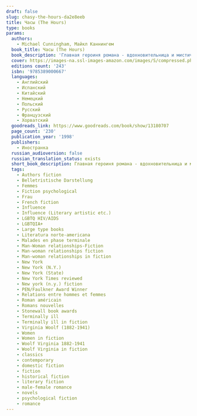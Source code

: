 ```yaml
---
draft: false
slug: chasy-the-hours-da2e8eeb
title: Часы (The Hours)
type: books
params:
  authors:
    - Michael Cunningham, Майкл Каннингем
  book_title: Часы (The Hours)
  book_description: 'Главная героиня романа - вдохновительница и мистический "соавтор" Каннингема, знаменитая английская писательница Вирджиния Вулф. Наряду с ней, пишущей свой прославленный роман "Миссис Дэллоуэй" в 20-х годах XX века, в "Часах" рассказывается о миссис Браун, читающей эту книгу в середине века, и миссис Дэллоуэй, живущей в конце XX века в Нью-Йорке, чья судьба так схожа с судьбой Клариссы из книги Вулф. Англия 20-х и Америка 90-х. Патриархальный Ричмонд, послевоенный Лос-Анджелес и сверхсовременный Нью-Йорк. Как устроено время? Как рождаются книги? Обо всем этом - "Часы". The Pulitzer Prize-winning novel that became a motion picture starring Meryl Streep, Julianne Moore, and Nicole Kidman, directed by Stephen Daldry from a screenplay by David Hare.InThe Hours, Michael Cunningham, widely praised as one of the most gifted writers of his generation, draws inventively on the life and work of Virginia Woolf to tell the story of a group of contemporary characters struggling with the conflicting claims of love and inheritance, hope and despair. The narrative of Woolf''s last days before her suicide early in World War II counterpoints the fictional stories of Samuel, a famous poet whose life has been shadowed by his talented and troubled mother, and his lifelong friend Clarissa, who strives to forge a balanced and rewarding life in spite of the demands of friends, lovers, and family.Passionate, profound, and deeply moving, this is Cunningham''s most remarkable achievement to date.'
  cover: https://images-na.ssl-images-amazon.com/images/S/compressed.photo.goodreads.com/books/1479663379i/11899.jpg
  editions count: '243'
  isbn: '9785389000667'
  languages:
    - Английский
    - Испанский
    - Китайский
    - Немецкий
    - Польский
    - Русский
    - Французский
    - Хорватский
  goodreads_link: https://www.goodreads.com/book/show/13180707
  page_count: '230'
  publication_year: '1998'
  publishers:
    - Иностранка
  russian_audioversion: false
  russian_translation_status: exists
  short_book_description: Главная героиня романа - вдохновительница и мистический "соавтор" Каннингема, знаменитая английская писательница Вирджиния Вулф. Наряду с ней, пишущей свой прославленный роман "Миссис Дэллоуэй" в 20-х годах XX века…
  tags:
    - Authors fiction
    - Belletristische Darstellung
    - Femmes
    - Fiction psychological
    - Frau
    - French fiction
    - Influence
    - Influence (Literary artistic etc.)
    - LGBTQ HIV/AIDS
    - LGBTQIA+
    - Large type books
    - Literatura norte-americana
    - Malades en phase terminale
    - Man-Woman relationships-Fiction
    - Man-woman relationships fiction
    - Man-woman relationships in fiction
    - New York
    - New York (N.Y.)
    - New York (State)
    - New York Times reviewed
    - New york (n.y.) fiction
    - PEN/Faulkner Award Winner
    - Relations entre hommes et femmes
    - Roman américain
    - Romans nouvelles
    - Stonewall book awards
    - Terminally ill
    - Terminally ill in fiction
    - Virginia Woolf (1882-1941)
    - Women
    - Women in fiction
    - Woolf Virginia 1882-1941
    - Woolf Virginia in fiction
    - classics
    - contemporary
    - domestic fiction
    - fiction
    - historical fiction
    - literary fiction
    - male-female romance
    - novels
    - psychological fiction
    - romance
---
```

